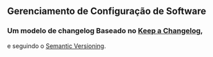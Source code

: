 ## Gerenciamento de Configuração de Software

### Um modelo de changelog Baseado no [Keep a Changelog](https://keepachangelog.com/en/1.0.0/),
e seguindo o [Semantic Versioning](https://semver.org/spec/v2.0.0.html).

